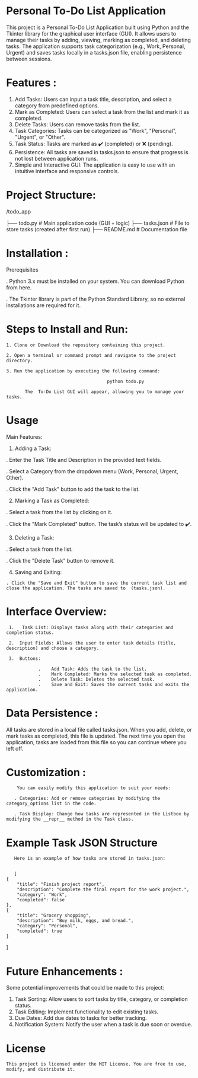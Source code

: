  # Personal To-Do List Application
This project is a Personal To-Do List Application built using Python and the Tkinter library for the graphical user interface (GUI). It allows users to manage their tasks by adding, viewing, marking as completed, and deleting tasks. The application supports task categorization (e.g., Work, Personal, Urgent) and saves tasks locally in a tasks.json file, enabling persistence between sessions.

 # Features :

  1. Add Tasks: Users can input a task title, description, and select a category from predefined options.
  2. Mark as Completed: Users can select a task from the list and mark it as completed.
  3. Delete Tasks: Users can remove tasks from the list.
  4. Task Categories: Tasks can be categorized as "Work", "Personal", "Urgent", or "Other".
  5. Task Status: Tasks are marked as ✔️ (completed) or ❌ (pending).
  6. Persistence: All tasks are saved in tasks.json to ensure that progress is not lost between application runs.
  7. Simple and Interactive GUI: The application is easy to use with an intuitive interface and responsive controls.

 # Project Structure: 

 /todo_app
 
 ├── todo.py         # Main application code (GUI + logic)
 ├── tasks.json      # File to store tasks (created after first run)
 ├── README.md       # Documentation file

 # Installation :
   Prerequisites
    
   .  Python 3.x must be installed on your system. You can download Python from here.
   
   .  The Tkinter library is part of the Python Standard Library, so no external installations are required for it.


 # Steps to Install and Run:

    1. Clone or Download the repository containing this project.

    2. Open a terminal or command prompt and navigate to the project directory.

    3. Run the application by executing the following command:

                                          python todo.py

           The  To-Do List GUI will appear, allowing you to manage your tasks.

 # Usage
 
  Main Features:
  
 1. Adding a Task:

   .  Enter the Task Title and Description in the provided text fields.
   
   .  Select a Category from the dropdown menu (Work, Personal, Urgent, Other).
   
   .  Click the "Add Task" button to add the task to the list.

 2. Marking a Task as Completed:

   .  Select a task from the list by clicking on it.
   
   .  Click the "Mark Completed" button. The task’s status will be updated to ✔️.

 3. Deleting a Task:

   .  Select a task from the list.
   
   .  Click the "Delete Task" button to remove it.

 4.  Saving and Exiting:

    . Click the "Save and Exit" button to save the current task list and close the application. The tasks are saved to  (tasks.json).

 # Interface Overview:

     1.   Task List: Displays tasks along with their categories and completion status.
     
     2.  Input Fields: Allows the user to enter task details (title, description) and choose a category.
     
     3.  Buttons:

                .    Add Task: Adds the task to the list.
                .    Mark Completed: Marks the selected task as completed.
                .    Delete Task: Deletes the selected task.
                .    Save and Exit: Saves the current tasks and exits the application.

 # Data Persistence :
   All tasks are stored in a local file called tasks.json. When you add, delete, or mark tasks as completed, this file is updated. The next time you open the application, tasks are 
    loaded from this file so you can continue where you left off.

 # Customization : 
        You can easily modify this application to suit your needs:

       . Categories: Add or remove categories by modifying the category_options list in the code.
       
       . Task Display: Change how tasks are represented in the Listbox by modifying the __repr__ method in the Task class.               

 # Example Task JSON Structure
 
       Here is an example of how tasks are stored in tasks.json:
       

       [
    {
        "title": "Finish project report",
        "description": "Complete the final report for the work project.",
        "category": "Work",
        "completed": false
    },
    {
        "title": "Grocery shopping",
        "description": "Buy milk, eggs, and bread.",
        "category": "Personal",
        "completed": true
    }
 ]

 # Future Enhancements :
 Some potential improvements that could be made to this project:

   1.  Task Sorting: Allow users to sort tasks by title, category, or completion status.
   2.  Task Editing: Implement functionality to edit existing tasks.
   3.  Due Dates: Add due dates to tasks for better tracking.
   4.  Notification System: Notify the user when a task is due soon or overdue.


  # License
  
    This project is licensed under the MIT License. You are free to use, modify, and distribute it.
